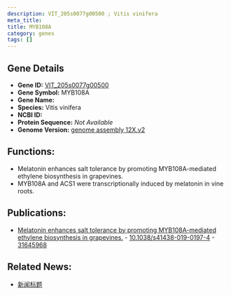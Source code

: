 ```yaml
---
description: VIT_205s0077g00500 ; Vitis vinifera
meta_title:
title: MYB108A
category: genes
tags: []
---
```


## Gene Details
- **Gene ID:**	[VIT_205s0077g00500](https://www.maizegdb.org/gene_center/gene/VIT_205s0077g00500)
- **Gene Symbol:** MYB108A
- **Gene Name:** 
- **Species:** Vitis vinifera
- **NCBI ID:** [  ]()
- **Protein Sequence:** *Not Available*
- **Genome Version:** [genome assembly 12X.v2]()

## Functions:
   - Melatonin enhances salt tolerance by promoting MYB108A-mediated ethylene biosynthesis in grapevines.
   - MYB108A and ACS1 were transcriptionally induced by melatonin in vine roots.

## Publications:
   - [Melatonin enhances salt tolerance by promoting MYB108A-mediated ethylene biosynthesis in grapevines.]( https://academic.oup.com/hr/article/doi/10.1038/s41438-019-0197-4/6437863?login=true ) - [10.1038/s41438-019-0197-4]( https://academic.oup.com/hr/article/doi/10.1038/s41438-019-0197-4/6437863?login=true ) - [31645968](https://pubmed.ncbi.nlm.nih.gov/31645968/)

## Related News:
   - [新闻标题](https://mp.weixin.qq.com/s?__biz=MzIyOTY2NDYyNQ==&mid=2247493038&idx=2&sn=ebff1f75dca4581c63fa98894ca1f213&chksm=e8bd97b0dfca1ea6d6161b43abdc8f218f95b1f4b91772312c9ce4fff5c15e5b9122d9d9a089&scene=27#wechat_redirect)
